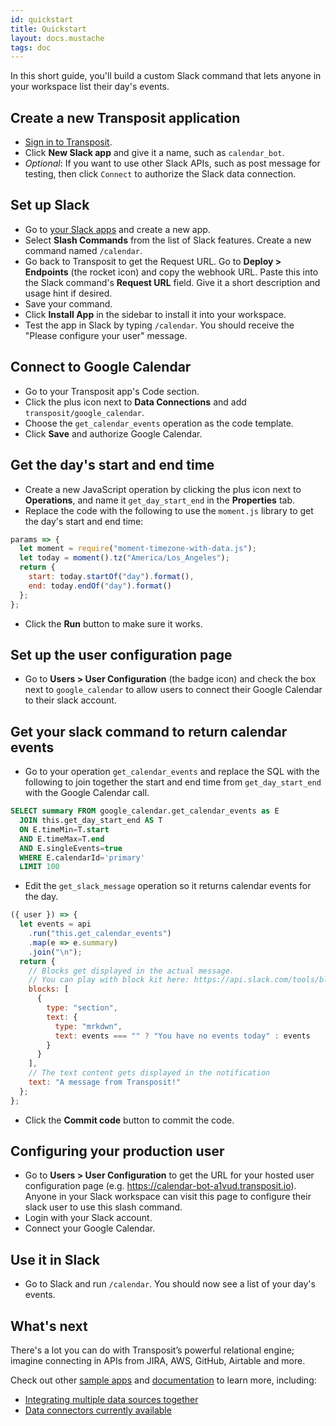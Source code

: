 ```yaml
---
id: quickstart
title: Quickstart
layout: docs.mustache
tags: doc
---
```


In this short guide, you'll build a custom Slack command that lets anyone in your workspace list their day's events.

## Create a new Transposit application

- [Sign in to Transposit](https://console.transposit.com/).
- Click **New Slack app** and give it a name, such as `calendar_bot`.
- _Optional_: If you want to use other Slack APIs, such as post message for testing, then click `Connect` to authorize the Slack data connection.

## Set up Slack

- Go to [your Slack apps](https://api.slack.com/apps) and create a new app.
- Select **Slash Commands** from the list of Slack features. Create a new command named `/calendar`.
- Go back to Transposit to get the Request URL. Go to **Deploy &gt; Endpoints** (the rocket icon) and copy the webhook URL. Paste this into the Slack command's **Request URL** field. Give it a short description and usage hint if desired.
- Save your command.
- Click **Install App** in the sidebar to install it into your workspace.
- Test the app in Slack by typing `/calendar`. You should receive the "Please configure your user" message.

## Connect to Google Calendar

- Go to your Transposit app's Code section.
- Click the plus icon next to **Data Connections** and add `transposit/google_calendar`.
- Choose the `get_calendar_events` operation as the code template.
- Click **Save** and authorize Google Calendar.

## Get the day's start and end time

- Create a new JavaScript operation by clicking the plus icon next to **Operations**, and name it `get_day_start_end` in the **Properties** tab.
- Replace the code with the following to use the `moment.js` library to get the day's start and end time:

```javascript
params => {
  let moment = require("moment-timezone-with-data.js");
  let today = moment().tz("America/Los_Angeles");
  return {
    start: today.startOf("day").format(),
    end: today.endOf("day").format()
  };
};
```

- Click the **Run** button to make sure it works.

## Set up the user configuration page

- Go to **Users &gt; User Configuration** (the badge icon) and check the box next to `google_calendar` to allow users to connect their Google Calendar to their slack account.

## Get your slack command to return calendar events

- Go to your operation `get_calendar_events` and replace the SQL with the following to join together the start and end time from `get_day_start_end` with the Google Calendar call.

```sql
SELECT summary FROM google_calendar.get_calendar_events as E
  JOIN this.get_day_start_end AS T
  ON E.timeMin=T.start
  AND E.timeMax=T.end
  AND E.singleEvents=true
  WHERE E.calendarId='primary'
  LIMIT 100
```

- Edit the `get_slack_message` operation so it returns calendar events for the day.

```javascript
({ user }) => {
  let events = api
    .run("this.get_calendar_events")
    .map(e => e.summary)
    .join("\n");
  return {
    // Blocks get displayed in the actual message.
    // You can play with block kit here: https://api.slack.com/tools/block-kit-builder
    blocks: [
      {
        type: "section",
        text: {
          type: "mrkdwn",
          text: events === "" ? "You have no events today" : events
        }
      }
    ],
    // The text content gets displayed in the notification
    text: "A message from Transposit!"
  };
};
```

- Click the **Commit code** button to commit the code.

## Configuring your production user

- Go to **Users &gt; User Configuration** to get the URL for your hosted user configuration page (e.g. https://calendar-bot-a1vud.transposit.io). Anyone in your Slack workspace can visit this page to configure their slack user to use this slash command.
- Login with your Slack account.
- Connect your Google Calendar.

## Use it in Slack

- Go to Slack and run `/calendar`. You should now see a list of your day's events.

## What's next

There's a lot you can do with Transposit’s powerful relational engine; imagine connecting in APIs from JIRA, AWS, GitHub, Airtable and more.

Check out other [sample apps](https://www.transposit.com/apps/) and [documentation](https://www.transposit.com/docs/) to learn more, including:

- [Integrating multiple data sources together](/docs/get-started/sql-quickstart)
- [Data connectors currently available](/docs/references/data-connectors)

